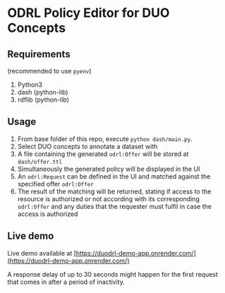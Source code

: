 # ODRL Policy Editor for DUO Concepts

## Requirements
(recommended to use `pyenv`)

1. Python3
2. dash (python-lib)
3. rdflib (python-lib)

## Usage

1. From base folder of this repo, execute `python dash/main.py`.
2. Select DUO concepts to annotate a dataset with
3. A file containing the generated `odrl:Offer` will be stored at `dash/offer.ttl`
4. Simultaneously the generated policy will be displayed in the UI
5. An `odrl:Request` can be defined in the UI and matched against the specified offer `odrl:Offer`
6. The result of the matching will be returned, stating if access to the resource is authorized or not according with its corresponding `odrl:Offer` and any duties that the requester must fulfil in case the access is authorized

## Live demo

Live demo available at [https://duodrl-demo-app.onrender.com/](https://duodrl-demo-app.onrender.com/)

A response delay of up to 30 seconds might happen for the first request that comes in after a period of inactivity.